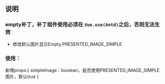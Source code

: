 ## 说明

### empty补丁，**补丁组件使用必须在 `Vue.use(Antd)`之后，否则无法生效**
- 修改默认图片显示Empty.PRESENTED_IMAGE_SIMPLE

### 使用：
新增props:{
  simpleImage：boolean，是否使用PRESENTED_IMAGE_SIMPLE图片，默认true
}